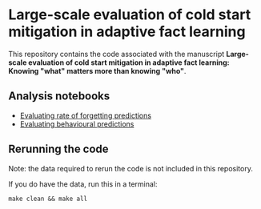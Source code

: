 # Large-scale evaluation of cold start mitigation in adaptive fact learning

This repository contains the code associated with the manuscript **Large-scale evaluation of cold start mitigation in adaptive fact learning: Knowing "what" matters more than knowing "who"**.


## Analysis notebooks

- [Evaluating rate of forgetting predictions](./output/04_evaluate_ROF_predictions.md)
- [Evaluating behavioural predictions](./output/05_evaluate_behavioural_predictions.md)


## Rerunning the code

Note: the data required to rerun the code is not included in this repository.

If you do have the data, run this in a terminal:

    make clean && make all
    
  